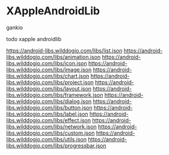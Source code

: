 # XAppleAndroidLib

gankio

todo xapple androidlib 

https://android-libs.wilddogio.com/libs/list.json
https://android-libs.wilddogio.com/libs/animation.json
https://android-libs.wilddogio.com/libs/icon.json
https://android-libs.wilddogio.com/libs/image.json
https://android-libs.wilddogio.com/libs/chart.json
https://android-libs.wilddogio.com/libs/project.json
https://android-libs.wilddogio.com/libs/layout.json
https://android-libs.wilddogio.com/libs/framework.json
https://android-libs.wilddogio.com/libs/dialog.json
https://android-libs.wilddogio.com/libs/button.json
https://android-libs.wilddogio.com/libs/label.json
https://android-libs.wilddogio.com/libs/effect.json
https://android-libs.wilddogio.com/libs/network.json
https://android-libs.wilddogio.com/libs/custom.json
https://android-libs.wilddogio.com/libs/utils.json
https://android-libs.wilddogio.com/libs/progressbar.json
